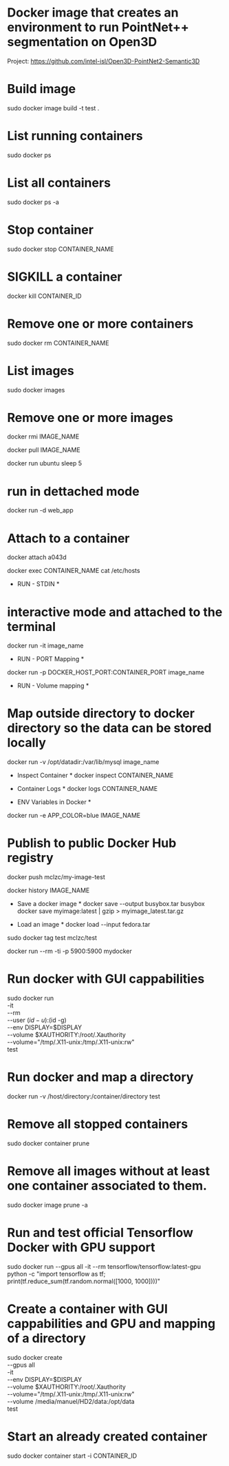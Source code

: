 # Docker image that creates an environment to run PointNet++ segmentation on Open3D

Project: https://github.com/intel-isl/Open3D-PointNet2-Semantic3D

# Build image

sudo docker image build -t test .

# List running containers

sudo docker ps

# List all containers

sudo docker ps -a

# Stop container

sudo docker stop CONTAINER_NAME

# SIGKILL a container

docker kill CONTAINER_ID

# Remove one or more containers

sudo docker rm CONTAINER_NAME

# List images

sudo docker images

# Remove one or more images

docker rmi IMAGE_NAME

docker pull IMAGE_NAME

docker run ubuntu sleep 5

# run in dettached mode

docker run -d web_app

# Attach to a container

docker attach a043d

docker exec CONTAINER_NAME cat /etc/hosts

- RUN - STDIN \*

# interactive mode and attached to the terminal

docker run -it image_name

- RUN - PORT Mapping \*

docker run -p DOCKER_HOST_PORT:CONTAINER_PORT image_name

- RUN - Volume mapping \*

# Map outside directory to docker directory so the data can be stored locally

docker run -v /opt/datadir:/var/lib/mysql image_name

- Inspect Container \*
  docker inspect CONTAINER_NAME

* Container Logs \*
  docker logs CONTAINER_NAME

* ENV Variables in Docker \*

docker run -e APP_COLOR=blue IMAGE_NAME

# Publish to public Docker Hub registry

docker push mclzc/my-image-test

docker history IMAGE_NAME

- Save a docker image \*
  docker save --output busybox.tar busybox
  docker save myimage:latest | gzip > myimage_latest.tar.gz

- Load an image \*
  docker load --input fedora.tar

sudo docker tag test mclzc/test

docker run --rm -ti -p 5900:5900 mydocker

# Run docker with GUI cappabilities

sudo docker run \
 -it \
 --rm \
 --user $(id -u):$(id -g) \
 --env DISPLAY=$DISPLAY \
 --volume $XAUTHORITY:/root/.Xauthority \
 --volume="/tmp/.X11-unix:/tmp/.X11-unix:rw" \
 test

# Run docker and map a directory

docker run -v /host/directory:/container/directory test

# Remove all stopped containers

sudo docker container prune

# Remove all images without at least one container associated to them.

sudo docker image prune -a

# Run and test official Tensorflow Docker with GPU support

sudo docker run --gpus all -it --rm tensorflow/tensorflow:latest-gpu \
 python -c "import tensorflow as tf; print(tf.reduce_sum(tf.random.normal([1000, 1000])))"

# Create a container with GUI cappabilities and GPU and mapping of a directory

sudo docker create \
 --gpus all \
 -it \
 --env DISPLAY=$DISPLAY \
 --volume $XAUTHORITY:/root/.Xauthority \
 --volume="/tmp/.X11-unix:/tmp/.X11-unix:rw" \
 --volume /media/manuel/HD2/data:/opt/data \
 test

# Start an already created container

sudo docker container start -i CONTAINER_ID
